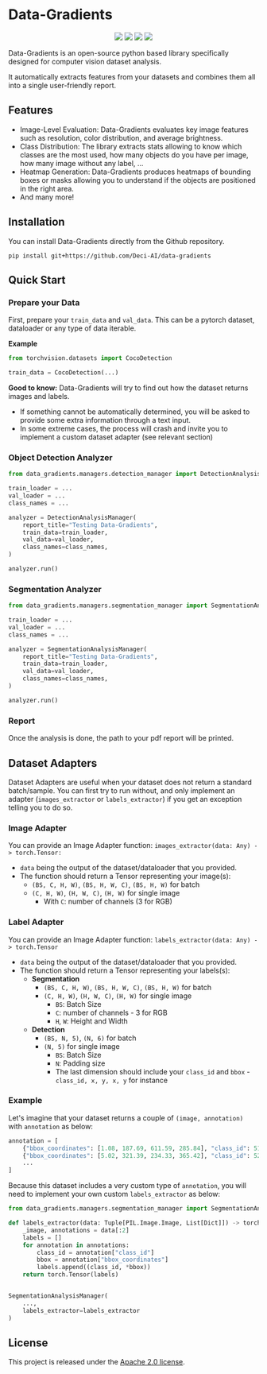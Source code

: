 # Data-Gradients
<div align="center">
<p align="center">
  <a href="https://github.com/Deci-AI/super-gradients#prerequisites"><img src="https://img.shields.io/badge/python-3.7%20%7C%203.8%20%7C%203.9-blue" /></a>
  <a href="https://pypi.org/project/data-gradients/"><img src="https://img.shields.io/pypi/v/data-gradients" /></a>
  <a href="https://github.com/Deci-AI/data-gradients/releases"><img src="https://img.shields.io/github/v/release/Deci-AI/data-gradients" /></a>
  <a href="https://github.com/Deci-AI/data-gradients/blob/master/LICENSE.md"><img src="https://img.shields.io/badge/license-Apache%202.0-blue" /></a>
</p>   
</div>

Data-Gradients is an open-source python based library specifically designed for computer vision dataset analysis. 

It automatically extracts features from your datasets and combines them all into a single user-friendly report. 

## Features
- Image-Level Evaluation: Data-Gradients evaluates key image features such as resolution, color distribution, and average brightness.
- Class Distribution: The library extracts stats allowing to know which classes are the most used, how many objects do you have per image, how many image without any label, ...
- Heatmap Generation: Data-Gradients produces heatmaps of bounding boxes or masks allowing you to understand if the objects are positioned in the right area.
- And many more!


## Installation
You can install Data-Gradients directly from the Github repository.

```
pip install git+https://github.com/Deci-AI/data-gradients
```


## Quick Start

### Prepare your Data
First, prepare your `train_data` and `val_data`.
This can be a pytorch dataset, dataloader or any type of data iterable.

**Example**
``` python
from torchvision.datasets import CocoDetection

train_data = CocoDetection(...)
```

**Good to know:**
Data-Gradients will try to find out how the dataset returns images and labels.
- If something cannot be automatically determined, you will be asked to provide some extra information through a text input.
- In some extreme cases, the process will crash and invite you to implement a custom dataset adapter (see relevant section)


### Object Detection Analyzer
```python
from data_gradients.managers.detection_manager import DetectionAnalysisManager

train_loader = ...
val_loader = ...
class_names = ...

analyzer = DetectionAnalysisManager(
    report_title="Testing Data-Gradients",
    train_data=train_loader,
    val_data=val_loader,
    class_names=class_names,
)

analyzer.run()
```

### Segmentation Analyzer
```python
from data_gradients.managers.segmentation_manager import SegmentationAnalysisManager 

train_loader = ...
val_loader = ...
class_names = ...

analyzer = SegmentationAnalysisManager(
    report_title="Testing Data-Gradients",
    train_data=train_loader,
    val_data=val_loader,
    class_names=class_names,
)

analyzer.run()
```

### Report
Once the analysis is done, the path to your pdf report will be printed.


## Dataset Adapters
Dataset Adapters are useful when your dataset does not return a standard batch/sample.
You can first try to run without, and only implement an adapter (`images_extractor` or `labels_extractor`) if you get an exception telling you to do so.  

### Image Adapter
You can provide an Image Adapter function: `images_extractor(data: Any) -> torch.Tensor:`

- `data` being the output of the dataset/dataloader that you provided.
- The function should return a Tensor representing your image(s):
  - `(BS, C, H, W)`, `(BS, H, W, C)`, `(BS, H, W)` for batch
  - `(C, H, W)`, `(H, W, C)`, `(H, W)` for single image
    - With `C`: number of channels (3 for RGB)


### Label Adapter
You can provide an Image Adapter function: `labels_extractor(data: Any) -> torch.Tensor`

- `data` being the output of the dataset/dataloader that you provided.
- The function should return a Tensor representing your labels(s):
  - **Segmentation**
    - `(BS, C, H, W)`, `(BS, H, W, C)`, `(BS, H, W)` for batch
    - `(C, H, W)`, `(H, W, C)`, `(H, W)` for single image
      - `BS`: Batch Size
      - `C`: number of channels - 3 for RGB
      - `H`, `W`: Height and Width
  - **Detection**
    - `(BS, N, 5)`, `(N, 6)` for batch
    - `(N, 5)` for single image
      - `BS`: Batch Size
      - `N`: Padding size
      - The last dimension should include your `class_id` and `bbox` - `class_id, x, y, x, y` for instance


### Example

Let's imagine that your dataset returns a couple of `(image, annotation)` with `annotation` as below:
``` python
annotation = [
    {"bbox_coordinates": [1.08, 187.69, 611.59, 285.84], "class_id": 51},
    {"bbox_coordinates": [5.02, 321.39, 234.33, 365.42], "class_id": 52},
    ...
]
```

Because this dataset includes a very custom type of `annotation`, you will need to implement your own custom `labels_extractor` as below:
``` python
from data_gradients.managers.segmentation_manager import SegmentationAnalysisManager

def labels_extractor(data: Tuple[PIL.Image.Image, List[Dict]]) -> torch.Tensor:
    _image, annotations = data[:2]
    labels = []
    for annotation in annotations:
        class_id = annotation["class_id"]
        bbox = annotation["bbox_coordinates"]
        labels.append((class_id, *bbox))
    return torch.Tensor(labels)


SegmentationAnalysisManager(
    ...,
    labels_extractor=labels_extractor
)
```

## License

This project is released under the [Apache 2.0 license](LICENSE.md).
